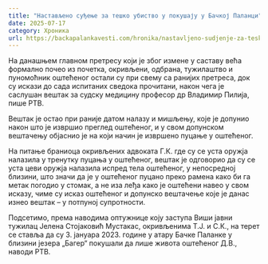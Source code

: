 ```yaml
---
title: "Настављено суђење за тешко убиство у покушају у Бачкој Паланци"
date: 2025-07-17
category: Хроника
url: https://backapalankavesti.com/hronika/nastavljeno-sudjenje-za-tesko-ubistvo-u-pokusaju-u-backoj-palanci-2/
---
```


На данашњем главном претресу који је због измене у саставу већа формално почео из почетка, окривљени, одбрана, тужилаштво и пуномоћник оштећеног остали су при свему са ранијих претреса, док су искази до сада испитаних сведока прочитани, након чега је саслушан вештак за судску медицину професор др Владимир Пилија, пише РТВ.

Вештак је остао при раније датом налазу и мишљењу, које је допунио након што је извршио преглед оштећеног, и у свом допунском вештачењу објаснио је на који начин је извршено пуцање у оштећеног.

На питање браниоца окривљених адвоката Г.К. где су се уста оружја налазила у тренутку пуцања у оштећеног, вештак је одговорио да су се уста цеви оружја налазила испред тела оштећеног, у непосредној близини, што значи да је у оштећеног пуцано преко рамена како би га метак погодио у стомак, а не иза леђа како је оштећени навео у свом исказу, чиме су исказ оштећеног и допунско вештачење које је данас изнео вештак – у потпуној супротности.

Подсетимо, према наводима оптужнице коју заступа Виши јавни тужилац Јелена Стојаковић Мустакас, окривљенима Т.Ј. и С.К., на терет се ставља да су 3. јануара 2023. године у атару Бачке Паланке у близини језера „Багер“ покушали да лише живота оштећеног Д.В., наводи РТВ.

